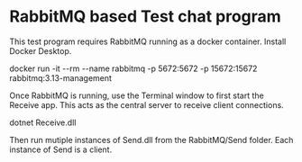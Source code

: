 # RabbitMQ based Test chat program

This test program requires RabbitMQ running as a docker container.  Install Docker Desktop.

docker run -it --rm --name rabbitmq -p 5672:5672 -p 15672:15672 rabbitmq:3.13-management

Once RabbitMQ is running, use the Terminal window to first start the Receive app.  This acts as the central server to receive client connections.

dotnet Receive.dll

Then run mutiple instances of Send.dll from the RabbitMQ/Send folder.  Each instance of Send is a client.

